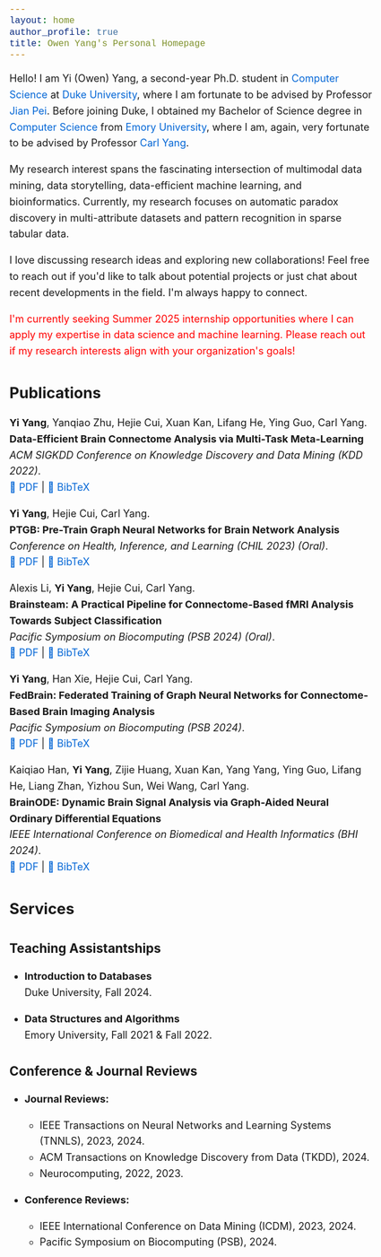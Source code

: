 ```yaml
---
layout: home
author_profile: true
title: Owen Yang's Personal Homepage
---
```

<style>
  /* Base font size for the body */
  body {
    font-size: 18px;  /* Increased from 16px */
    line-height: 1.6;
    font-family: -apple-system, BlinkMacSystemFont, "Segoe UI", Roboto, Helvetica, Arial, sans-serif;
  }

  /* Heading sizes using em for scalability */
  h1 {
    font-size: 2em;        /* Now 36px */
    margin-bottom: 0.5em;
  }
  
  h2 {
    font-size: 1.5em;     /* Now 27px */
    margin-bottom: 0.5em;
  }
  
  h3 {
    font-size: 1.25em;    /* Now 22.5px */
    margin-bottom: 0.5em;
  }

  /* Paragraph and text elements */
  p {
    font-size: 1em;       /* Now 18px */
    margin-bottom: 1em;
  }

  /* Lists */
  ul, ol {
    font-size: 1em;       /* Now 18px */
    margin-bottom: 1em;
    padding-left: 1.5em;
  }

  /* Links */
  a {
    color: #0366d6;
    text-decoration: none;
  }

  a:hover {
    text-decoration: underline;
  }

  /* Code blocks */
  code {
    font-size: 0.9em;     /* Now 16.2px */
    font-family: Consolas, Monaco, 'Courier New', monospace;
    background-color: #f6f8fa;
    padding: 0.2em 0.4em;
    border-radius: 3px;
  }

  /* Blockquotes */
  blockquote {
    font-size: 1em;       /* Now 18px */
    border-left: 4px solid #ddd;
    padding-left: 1em;
    margin-left: 0;
    color: #666;
  }

  /* Optional: Responsive font sizes */
  @media screen and (max-width: 768px) {
    body {
      font-size: 16px;    /* Slightly larger than before on mobile */
    }
  }
</style>
<!-- ## About Me -->

Hello! 
I am Yi (Owen) Yang, a second-year Ph.D. student in [Computer Science](https://cs.duke.edu/) at [Duke University](https://duke.edu/), where I am fortunate to be advised by Professor [Jian Pei](https://sites.google.com/view/jpei/jian-peis-homepage). 
Before joining Duke, I obtained my Bachelor of Science degree in [Computer Science](https://computerscience.emory.edu/) from [Emory University](https://www.emory.edu/home/index.html), where I am, again, very fortunate to be advised by Professor [Carl Yang](https://www.cs.emory.edu/~jyang71/).

My research interest spans the fascinating intersection of multimodal data mining, data storytelling, data-efficient machine learning, and bioinformatics. 
Currently, my research focuses on automatic paradox discovery in multi-attribute datasets and pattern recognition in sparse tabular data.

I love discussing research ideas and exploring new collaborations! Feel free to reach out if you'd like to talk about potential projects or just chat about recent developments in the field. I'm always happy to connect.

<span style="color: red;"> I'm currently seeking Summer 2025 internship opportunities where I can apply my expertise in data science and machine learning. Please reach out if my research interests align with your organization's goals! </span>

## Publications

**Yi Yang**, Yanqiao Zhu, Hejie Cui, Xuan Kan, Lifang He, Ying Guo, Carl Yang.  
**Data-Efficient Brain Connectome Analysis via Multi-Task Meta-Learning**  
  *ACM SIGKDD Conference on Knowledge Discovery and Data Mining (KDD 2022)*.  
 [📄 PDF](https://dl.acm.org/doi/pdf/10.1145/3534678.3542680) | [📜 BibTeX](https://scholar.googleusercontent.com/scholar.bib?q=info:1rrUaOy4J8cJ:scholar.google.com/&output=citation&scisdr=ClH8TRatEOK4zI1qdYY:AFWwaeYAAAAAZz1sbYYPaT7d9vI0HCu21eKn7Xo&scisig=AFWwaeYAAAAAZz1sbafSbLGWtAVLb9VvE7oDxV4&scisf=4&ct=citation&cd=-1&hl=en&scfhb=1)

**Yi Yang**, Hejie Cui, Carl Yang.  
  **PTGB: Pre-Train Graph Neural Networks for Brain Network Analysis**  
  *Conference on Health, Inference, and Learning (CHIL 2023) (Oral)*.  
  [📄 PDF](https://arxiv.org/pdf/2305.14376) | [📜 BibTeX](https://scholar.googleusercontent.com/scholar.bib?q=info:PignOXfkDxUJ:scholar.google.com/&output=citation&scisdr=ClH8TRatEOK4zI1qohs:AFWwaeYAAAAAZz1suhsGLV0Z-t1bFCJQBsWl-dI&scisig=AFWwaeYAAAAAZz1suifVe04MBon7paK416V31v8&scisf=4&ct=citation&cd=-1&hl=en&scfhb=1)

Alexis Li, **Yi Yang**, Hejie Cui, Carl Yang.  
  **Brainsteam: A Practical Pipeline for Connectome-Based fMRI Analysis Towards Subject Classification**  
  *Pacific Symposium on Biocomputing (PSB 2024) (Oral)*.  
  [📄 PDF](https://www.worldscientific.com/doi/pdf/10.1142/9789811286421_0005) | [📜 BibTeX](https://scholar.googleusercontent.com/scholar.bib?q=info:9yLfBKT6HXkJ:scholar.google.com/&output=citation&scisdr=ClH8TRatEOK4zI1q77M:AFWwaeYAAAAAZz1s97OZGbtp18HqYwg_RvGh4l0&scisig=AFWwaeYAAAAAZz1s96fdRGEO5XbjCiI8wcKO-FI&scisf=4&ct=citation&cd=-1&hl=en&scfhb=1)

**Yi Yang**, Han Xie, Hejie Cui, Carl Yang.  
  **FedBrain: Federated Training of Graph Neural Networks for Connectome-Based Brain Imaging Analysis**  
  *Pacific Symposium on Biocomputing (PSB 2024)*.  
  [📄 PDF](https://www.worldscientific.com/doi/pdf/10.1142/9789811286421_0017) | [📜 BibTeX](https://scholar.googleusercontent.com/scholar.bib?q=info:7UJAQ6Tt79gJ:scholar.google.com/&output=citation&scisdr=ClH8TRatEOK4zI1rOfs:AFWwaeYAAAAAZz1tIfti9MiBzNMZ-5lWP0PCc78&scisig=AFWwaeYAAAAAZz1tIUAJHJJg_FjAnfu8E8cn9U8&scisf=4&ct=citation&cd=-1&hl=en&scfhb=1)

Kaiqiao Han, **Yi Yang**, Zijie Huang, Xuan Kan, Yang Yang, Ying Guo, Lifang He, Liang Zhan, Yizhou Sun, Wei Wang, Carl Yang.  
  **BrainODE: Dynamic Brain Signal Analysis via Graph-Aided Neural Ordinary Differential Equations**  
  *IEEE International Conference on Biomedical and Health Informatics (BHI 2024)*.  
  [📄 PDF](https://arxiv.org/pdf/2405.00077) | [📜 BibTeX](https://scholar.googleusercontent.com/scholar.bib?q=info:mm1KdoQi9JUJ:scholar.google.com/&output=citation&scisdr=ClH8TRatEOK4zI1rJUM:AFWwaeYAAAAAZz1tPUMJv_y3ckIZoDVxYb4dpkI&scisig=AFWwaeYAAAAAZz1tPZftPqxVoSPj-HW4CxvFDxs&scisf=4&ct=citation&cd=-1&hl=en&scfhb=1)

## Services 
### Teaching Assistantships

- **Introduction to Databases**  
  Duke University, Fall 2024.

- **Data Structures and Algorithms**  
  Emory University, Fall 2021 & Fall 2022.

### Conference & Journal Reviews

- **Journal Reviews:**  
  - IEEE Transactions on Neural Networks and Learning Systems (TNNLS), 2023, 2024.  
  - ACM Transactions on Knowledge Discovery from Data (TKDD), 2024.  
  - Neurocomputing, 2022, 2023.

- **Conference Reviews:**  
  - IEEE International Conference on Data Mining (ICDM), 2023, 2024.  
  - Pacific Symposium on Biocomputing (PSB), 2024.


 <script type="text/javascript" id="clstr_globe" src="//clustrmaps.com/globe.js?d=NgvMLYKIHjwAzbgvXnKj-o5rclmQCnoBr9XLu4RLAxg"></script>
